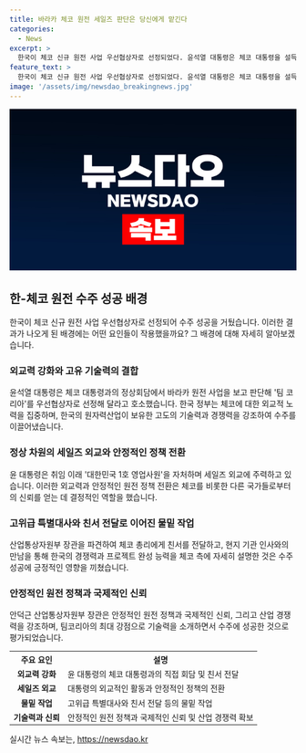 ```yaml
---
title: 바라카 체코 원전 세일즈 판단은 당신에게 맡긴다
categories:
  - News
excerpt: >
  한국이 체코 신규 원전 사업 우선협상자로 선정되었다. 윤석열 대통령은 체코 대통령을 설득하고, 친서 및 특사를 보냈으며, 총리와 담화를 갖고 결과를 이끌어냈다. 체코가 한국을 선택한 이유로는 비용 경쟁력과 기술력을 언급하며, 한국 정부는 안정적인 원전 정책과 윤 대통령의 외교 노력을 강조하고 있다. 해당 사업은 한국의 원전 기술력과 국제 신뢰를 확인하는 중요한 결과로 평가된다.
feature_text: >
  한국이 체코 신규 원전 사업 우선협상자로 선정되었다. 윤석열 대통령은 체코 대통령을 설득하고, 친서 및 특사를 보냈으며, 총리와 담화를 갖고 결과를 이끌어냈다. 체코가 한국을 선택한 이유로는 비용 경쟁력과 기술력을 언급하며, 한국 정부는 안정적인 원전 정책과 윤 대통령의 외교 노력을 강조하고 있다. 해당 사업은 한국의 원전 기술력과 국제 신뢰를 확인하는 중요한 결과로 평가된다.
image: '/assets/img/newsdao_breakingnews.jpg'
---
```


<p><img src="/assets/img/newsdao_breakingnews.jpg" alt="firstkoreanews 속보" /></p>

<h2 data-ke-size="size26">한-체코 원전 수주 성공 배경</h2>

<p data-ke-size="size16">한국이 체코 신규 원전 사업 우선협상자로 선정되어 수주 성공을 거뒀습니다. 이러한 결과가 나오게 된 배경에는 어떤 요인들이 작용했을까요? 그 배경에 대해 자세히 알아보겠습니다.</p>

<h3>외교력 강화와 고유 기술력의 결합</h3>

<p data-ke-size="size16">윤석열 대통령은 체코 대통령과의 정상회담에서 바라카 원전 사업을 보고 판단해 '팀 코리아'를 우선협상자로 선정해 달라고 호소했습니다. 한국 정부는 체코에 대한 외교적 노력을 집중하며, 한국의 원자력산업이 보유한 고도의 기술력과 경쟁력을 강조하여 수주를 이끌어냈습니다.</p>

<h3>정상 차원의 세일즈 외교와 안정적인 정책 전환</h3>

<p data-ke-size="size16">윤 대통령은 취임 이래 '대한민국 1호 영업사원'을 자처하며 세일즈 외교에 주력하고 있습니다. 이러한 외교력과 안정적인 원전 정책 전환은 체코를 비롯한 다른 국가들로부터의 신뢰를 얻는 데 결정적인 역할을 했습니다.</p>

<h3>고위급 특별대사와 친서 전달로 이어진 물밑 작업</h3>

<p data-ke-size="size16">산업통상자원부 장관을 파견하여 체코 총리에게 친서를 전달하고, 현지 기관 인사와의 만남을 통해 한국의 경쟁력과 프로젝트 완성 능력을 체코 측에 자세히 설명한 것은 수주 성공에 긍정적인 영향을 끼쳤습니다.</p>

<h3>안정적인 원전 정책과 국제적인 신뢰</h3>

<p data-ke-size="size16">안덕근 산업통상자원부 장관은 안정적인 원전 정책과 국제적인 신뢰, 그리고 산업 경쟁력을 강조하며, 팀코리아의 최대 강점으로 기술력을 소개하면서 수주에 성공한 것으로 평가되었습니다.</p> 

<table>
  <tr>
    <th>주요 요인</th>
    <th>설명</th>
  </tr>
  <tr>
    <td style="text-align: center; height: 17px;"><b>외교력 강화</b></td>
    <td>윤 대통령의 체코 대통령과의 직접 회담 및 친서 전달</td>
  </tr>
  <tr>
    <td style="text-align: center; height: 17px;"><b>세일즈 외교</b></td>
    <td>대통령의 외교적인 활동과 안정적인 정책의 전환</td>
  </tr>
  <tr>
    <td style="text-align: center; height: 17px;"><b>물밑 작업</b></td>
    <td>고위급 특별대사와 친서 전달 등의 물밑 작업</td>
  </tr>
  <tr>
    <td style="text-align: center; height: 17px;"><b>기술력과 신뢰</b></td>
    <td>안정적인 원전 정책과 국제적인 신뢰 및 산업 경쟁력 확보</td>
  </tr>
</table>
실시간 뉴스 속보는, <a href="https://newsdao.kr" rel="dofollow">https://newsdao.kr</a>


